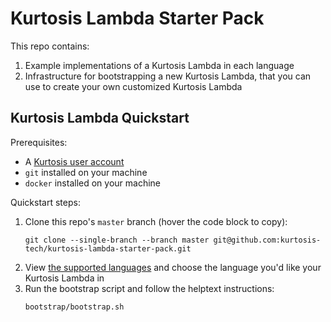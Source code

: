 Kurtosis Lambda Starter Pack
============================
This repo contains:

1. Example implementations of a Kurtosis Lambda in each language
1. Infrastructure for bootstrapping a new Kurtosis Lambda, that you can use to create your own customized Kurtosis Lambda

Kurtosis Lambda Quickstart
--------------------------
Prerequisites:
* A [Kurtosis user account](https://www.kurtosistech.com/sign-up)
* `git` installed on your machine
* `docker` installed on your machine

Quickstart steps:
1. Clone this repo's `master` branch (hover the code block to copy):
    ```
    git clone --single-branch --branch master git@github.com:kurtosis-tech/kurtosis-lambda-starter-pack.git
    ```
1. View [the supported languages](https://github.com/kurtosis-tech/kurtosis-lambda-starter-pack/blob/master/supported-languages.txt) and choose the language you'd like your Kurtosis Lambda in
1. Run the bootstrap script and follow the helptext instructions:
    ```
    bootstrap/bootstrap.sh
    ```

   
